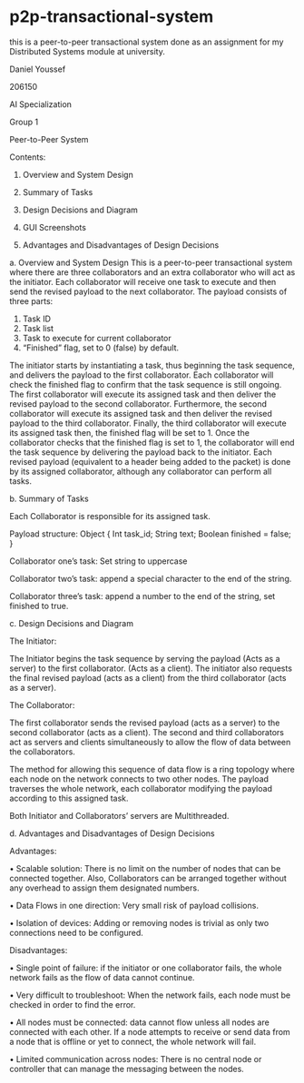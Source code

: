 # p2p-transactional-system
this is a peer-to-peer transactional system done as an assignment for my Distributed Systems module at university.

Daniel Youssef

206150

AI Specialization

Group 1

Peer-to-Peer System

Contents:

1.	Overview and System Design

2.	Summary of Tasks



3.	Design Decisions and Diagram


4.	GUI Screenshots



5.	Advantages and Disadvantages of Design Decisions












a. 	Overview and System Design
This is a peer-to-peer transactional system where there are three collaborators and an extra collaborator who will act as the initiator. Each collaborator will receive one task to execute and then send the revised payload to the next collaborator. The payload consists of three parts:


1.	Task ID
2.	Task list
3.	Task to execute for current collaborator
4.	“Finished” flag, set to 0 (false) by default.


The initiator starts by instantiating a task, thus beginning the task sequence, and delivers the payload to the first collaborator. Each collaborator will check the finished flag to confirm that the task sequence is still ongoing. The first collaborator will execute its assigned task and then deliver the revised payload to the second collaborator. Furthermore, the second collaborator will execute its assigned task and then deliver the revised payload to the third collaborator. Finally, the third collaborator will execute its assigned task then, the finished flag will be set to 1. Once the collaborator checks that the finished flag is set to 1, the collaborator will end the task sequence by delivering the payload back to the initiator. Each revised payload (equivalent to a header being added to the packet) is done by its assigned collaborator, although any collaborator can perform all tasks.


b.	Summary of Tasks


Each Collaborator is responsible for its assigned task.

Payload structure: Object {
Int task_id;
String text;
Boolean finished = false;
}

Collaborator one’s task: Set string to uppercase

Collaborator two’s task: append a special character to the end of the string.

Collaborator three’s task: append a number to the end of the string, set finished to true.



c.	Design Decisions and Diagram


The Initiator:

The Initiator begins the task sequence by serving the payload (Acts as a server) to the first collaborator. (Acts as a client). The initiator also requests the final revised payload (acts as a client) from the third collaborator (acts as a server).



The Collaborator: 

The first collaborator sends the revised payload (acts as a server) to the second collaborator (acts as a client). The second and third collaborators act as servers and clients simultaneously to allow the flow of data between the collaborators.

The method for allowing this sequence of data flow is a ring topology where each node on the network connects to two other nodes. The payload traverses the whole network, each collaborator modifying the payload according to this assigned task.

Both Initiator and Collaborators’ servers are Multithreaded.


d.	Advantages and Disadvantages of Design Decisions


Advantages:

•	Scalable solution: There is no limit on the number of nodes that can be connected together. Also, Collaborators can be arranged together without any overhead to assign them designated numbers.

•	Data Flows in one direction: Very small risk of payload collisions.

•	Isolation of devices: Adding or removing nodes is trivial as only two connections need to be configured.


Disadvantages:

•	Single point of failure: if the initiator or one collaborator fails, the whole network fails as the flow of data cannot continue.

•	Very difficult to troubleshoot: When the network fails, each node must be checked in order to find the error.

•	All nodes must be connected: data cannot flow unless all nodes are connected with each other. If a node attempts to receive or send data from a node that is offline or yet to connect, the whole network will fail.

•	Limited communication across nodes: There is no central node or controller that can manage the messaging between the nodes.
